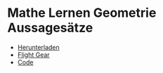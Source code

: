 # Mathe Lernen Geometrie Aussagesätze

- [Herunterladen](https://github.com/thimblesd/mathe-lernen-geometrie-aussages-tze/blob/master/Mathe%C3%9Cben.exe?raw=true)
- [Flight Gear](http://home.flightgear.org/)
- [Code](https://github.com/thimblesd/mathe-lernen-geometrie-aussages-tze/blob/master/Mathe_%C3%BCben_code.cpp)
